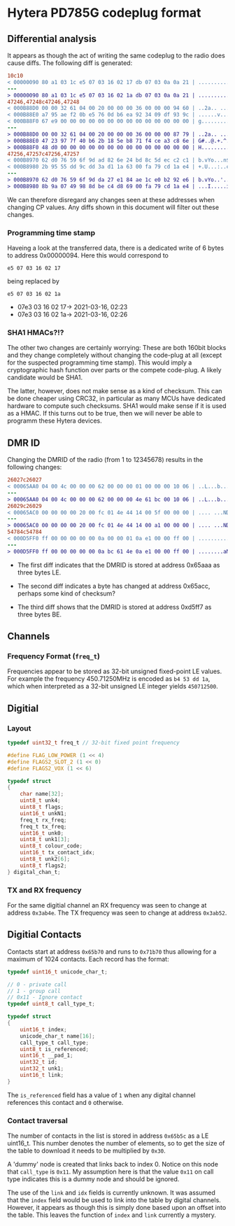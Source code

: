 # Hytera PD785G codeplug format

## Differential analysis

It appears as though the act of writing the same codeplug to the radio does
cause diffs. The following diff is generated:

```diff
10c10
< 00000090 80 a1 03 1c e5 07 03 16 02 17 db 07 03 0a 0a 21 | ...............!
---
> 00000090 80 a1 03 1c e5 07 03 16 02 1a db 07 03 0a 0a 21 | ...............!
47246,47248c47246,47248
< 000B88D0 00 00 32 61 04 00 20 00 00 00 36 00 00 00 94 60 | ..2a.. ...6....`
< 000B88E0 a7 95 ae f2 0b e5 76 0d b6 ea 92 34 09 df 93 9c | ......v....4....
< 000B88F0 67 e9 00 00 00 00 00 00 00 00 00 00 00 00 00 00 | g...............
---
> 000B88D0 00 00 32 61 04 00 20 00 00 00 36 00 00 00 87 79 | ..2a.. ...6....y
> 000B88E0 47 23 97 7f 40 b6 2b 18 5e b8 71 f4 ce a3 c8 6e | G#..@.+.^.q....n
> 000B88F0 48 d0 00 00 00 00 00 00 00 00 00 00 00 00 00 00 | H...............
47256,47257c47256,47257
< 000B8970 62 d0 76 59 6f 9d ad 82 6e 24 bd 8c 5d ec c2 c1 | b.vYo...n$..]...
< 000B8980 2b 95 55 dd 9c dd 3a d1 1a 63 00 fa 79 cd 1a e4 | +.U...:..c..y...
---
> 000B8970 62 d0 76 59 6f 9d da 27 e1 84 ae 1c e0 b2 92 e6 | b.vYo..'........
> 000B8980 8b 9a 07 49 98 8d be c4 d8 69 00 fa 79 cd 1a e4 | ...I.....i..y...
```

We can therefore disregard any changes seen at these addresses when changing CP
values.  Any diffs shown in this document will filter out these changes.

### Programming time stamp 
Haveing a look at the transferred data, there is a dedicated write of 6 bytes to address 
0x00000094. Here this would correspond to 
```
e5 07 03 16 02 17
```
being replaced by 
```
e5 07 03 16 02 1a
```
 - 07e3 03 16 02 17-> 2021-03-16, 02:23
 - 07e3 03 16 02 1a-> 2021-03-16, 02:26

### SHA1 HMACs?!?
The other two changes are certainly worrying: These are both 160bit blocks and they change completely without changing the code-plug at all (except for the suspected programming time stamp). This would imply a cryptographic hash function over parts or the compete code-plug. A likely candidate would be SHA1. 

The latter, however, does not make sense as a kind of checksum. This can be done cheaper using CRC32, in particular as many MCUs have dedicated hardware to compute such checksums. SHA1 would make sense if it is used as a HMAC. If this turns out to be true, then we will never be able to programm these Hytera devices.


## DMR ID

Changing the DMRID of the radio (from 1 to 12345678) results in the following
changes:

```diff
26027c26027
< 00065AA0 04 00 4c 00 00 00 62 00 00 00 01 00 00 00 10 06 | ..L...b.........
---
> 00065AA0 04 00 4c 00 00 00 62 00 00 00 4e 61 bc 00 10 06 | ..L...b...Na....
26029c26029
< 00065AC0 00 00 00 00 20 00 fc 01 4e 44 14 00 5f 00 00 00 | .... ...ND.._...
---
> 00065AC0 00 00 00 00 20 00 fc 01 4e 44 14 00 a1 00 00 00 | .... ...ND......
54784c54784
< 000D5FF0 ff 00 00 00 00 00 0a 00 00 01 0a e1 00 00 ff 00 | ................
---
> 000D5FF0 ff 00 00 00 00 00 0a bc 61 4e 0a e1 00 00 ff 00 | ........aN......

``` 

- The first diff indicates that the DMRID is stored at address 0x65aaa as three
  bytes LE.
  
- The second diff indicates a byte has changed at address 0x65acc, perhaps some
  kind of checksum?
  
- The third diff shows that the DMRID is stored at address 0xd5ff7 as three
  bytes BE.

## Channels
### Frequency Format (`freq_t`)

Frequencies appear to be stored as 32-bit unsigned fixed-point LE values. For
example the frequency 450.71250MHz is encoded as `b4 53 dd 1a`, which when
interpreted as a 32-bit unsigned LE integer yields `450712500`.

## Digitial
### Layout

```c
typedef uint32_t freq_t // 32-bit fixed point frequency

#define FLAG_LOW_POWER (1 << 4)
#define FLAGS2_SLOT_2 (1 << 0)
#define FLAGS2_VOX (1 << 6)

typedef struct
{
    char name[32];
    uint8_t unk4;
    uint8_t flags;
    uint16_t unkN1;
    freq_t rx_freq;
    freq_t tx_freq;
    uint16_t unk0;
    uint8_t unk1[3];
    uint8_t colour_code;
    uint16_t tx_contact_idx;
    uint8_t unk2[6];
    uint8_t flags2;
} digital_chan_t;

```

### TX and RX frequency

For the same digitial channel an RX frequency was seen to change at address
`0x3ab4e`. The TX frequency was seen to change at address `0x3ab52`.

## Digitial Contacts

Contacts start at address `0x65b70` and runs to `0x71b70` thus allowing for a
maximum of 1024 contacts. Each record has the format:

```c
typedef uint16_t unicode_char_t;

// 0 - private call
// 1 - group call
// 0x11 - Ignore contact
typedef uint8_t call_type_t;

typedef struct
{
    uint16_t index;
    unicode_char_t name[16];
    call_type_t call_type;
    uint8_t is_referenced;
    uint16_t __pad_1;
    uint32_t id;
    uint32_t unk1;
    uint16_t link;
}

```

The `is_referenced` field has a value of `1` when any digital channel references
this contact and `0` otherwise.

### Contact traversal

The number of contacts in the list is stored in address `0x65b5c` as a LE
uint16_t. This number denotes the number of elements, so to get the size of the
table to download it needs to be multiplied by `0x30`.

A 'dummy' node is created that links back to index 0. Notice on this node that
`call_type` is `0x11`. My assumption here is that the value `0x11` on call type
indicates this is a dummy node and should be ignored.

The use of the `link` and `idx` fields is currently unknown. It was assumed that
the `index` field would be used to link into the table by digital channels.
However, it appears as though this is simply done based upon an offset into the
table. This leaves the function of `index` and `link` currently a mystery.
